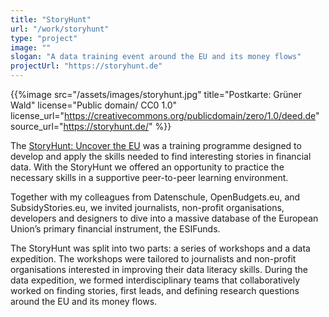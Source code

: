 ```yaml
---
title: "StoryHunt"
url: "/work/storyhunt"
type: "project"
image: ""
slogan: "A data training event around the EU and its money flows"
projectUrl: "https://storyhunt.de"
---
```


{{%image src="/assets/images/storyhunt.jpg" title="Postkarte: Grüner Wald" license="Public domain/ CC0 1.0" license_url="https://creativecommons.org/publicdomain/zero/1.0/deed.de" source_url="https://storyhunt.de/" %}}

The [StoryHunt: Uncover the EU](https://storyhunt.de) was a training programme designed to develop and apply the skills needed to find interesting stories in financial data. With the StoryHunt we offered an opportunity to practice the necessary skills in a supportive peer-to-peer learning environment.

Together with my colleagues from Datenschule, OpenBudgets.eu, and SubsidyStories.eu, we invited journalists, non-profit organisations, developers and designers to dive into a massive database of the European Union’s primary financial instrument, the ESIFunds.

The StoryHunt was split into two parts: a series of workshops and a data expedition. The workshops were tailored to journalists and non-profit organisations interested in improving their data literacy skills. During the data expedition, we formed interdisciplinary teams that collaboratively worked on finding stories, first leads, and defining research questions around the EU and its money flows.